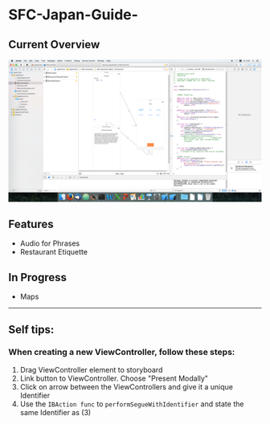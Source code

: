 # SFC-Japan-Guide-

## Current Overview
![Image](https://github.com/Isopach/SFC-Japan-Guide-/blob/master/Screen%20Shot%202016-11-30%20at%2011.42.20.png?raw=true)

## Features
- Audio for Phrases
- Restaurant Etiquette

## In Progress
- Maps

---

## Self tips:
### When creating a new ViewController, follow these steps:

1. Drag ViewController element to storyboard
2. Link button to ViewController. Choose "Present Modally"
3. Click on arrow between the ViewControllers and give it a unique Identifier
4. Use the ```IBAction func``` to ```performSegueWithIdentifier``` and state the same Identifier as (3)
